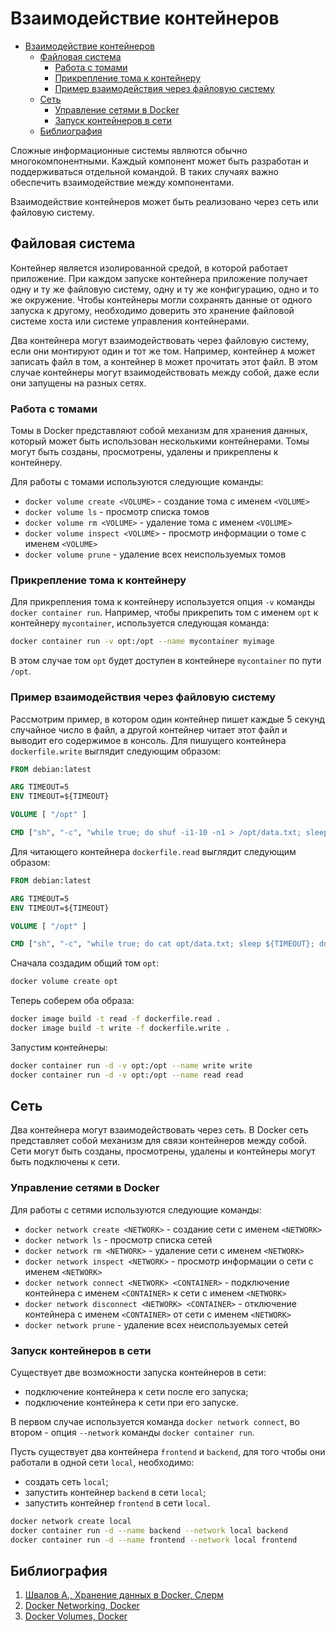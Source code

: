 # Взаимодействие контейнеров

- [Взаимодействие контейнеров](#взаимодействие-контейнеров)
  - [Файловая система](#файловая-система)
    - [Работа с томами](#работа-с-томами)
    - [Прикрепление тома к контейнеру](#прикрепление-тома-к-контейнеру)
    - [Пример взаимодействия через файловую систему](#пример-взаимодействия-через-файловую-систему)
  - [Сеть](#сеть)
    - [Управление сетями в Docker](#управление-сетями-в-docker)
    - [Запуск контейнеров в сети](#запуск-контейнеров-в-сети)
  - [Библиография](#библиография)

Сложные информационные системы являются обычно многокомпонентными. Каждый компонент может быть разработан и поддерживаться отдельной командой. В таких случаях важно обеспечить взаимодействие между компонентами.

Взаимодействие контейнеров может быть реализовано через сеть или файловую систему.

## Файловая система

Контейнер является изолированной средой, в которой работает приложение. При каждом запуске контейнера приложение получает одну и ту же файловую систему, одну и ту же конфигурацию, одно и то же окружение. Чтобы контейнеры могли сохранять данные от одного запуска к другому, необходимо доверить это хранение файловой системе хоста или системе управления контейнерами.

Два контейнера могут взаимодействовать через файловую систему, если они монтируют один и тот же том. Например, контейнер `A` может записать файл в том, а контейнер `B` может прочитать этот файл. В этом случае контейнеры могут взаимодействовать между собой, даже если они запущены на разных сетях.

### Работа с томами

Томы в Docker представляют собой механизм для хранения данных, который может быть использован несколькими контейнерами. Томы могут быть созданы, просмотрены, удалены и прикреплены к контейнеру.

Для работы с томами используются следующие команды:

- `docker volume create <VOLUME>` - создание тома с именем `<VOLUME>`
- `docker volume ls` - просмотр списка томов
- `docker volume rm <VOLUME>` - удаление тома с именем `<VOLUME>`
- `docker volume inspect <VOLUME>` - просмотр информации о томе с именем `<VOLUME>`
- `docker volume prune` - удаление всех неиспользуемых томов

### Прикрепление тома к контейнеру

Для прикрепления тома к контейнеру используется опция `-v` команды `docker container run`. Например, чтобы прикрепить том с именем `opt` к контейнеру `mycontainer`, используется следующая команда:

```bash
docker container run -v opt:/opt --name mycontainer myimage
```

В этом случае том `opt` будет доступен в контейнере `mycontainer` по пути `/opt`.

### Пример взаимодействия через файловую систему

Рассмотрим пример, в котором один контейнер пишет каждые 5 секунд случайное число в файл, а другой контейнер читает этот файл и выводит его содержимое в консоль. Для пишущего контейнера `dockerfile.write` выглядит следующим образом:

```Dockerfile
FROM debian:latest

ARG TIMEOUT=5
ENV TIMEOUT=${TIMEOUT}

VOLUME [ "/opt" ]

CMD ["sh", "-c", "while true; do shuf -i1-10 -n1 > /opt/data.txt; sleep ${TIMEOUT}; done"]
```

Для читающего контейнера `dockerfile.read` выглядит следующим образом:

```Dockerfile
FROM debian:latest

ARG TIMEOUT=5
ENV TIMEOUT=${TIMEOUT}

VOLUME [ "/opt" ]

CMD ["sh", "-c", "while true; do cat opt/data.txt; sleep ${TIMEOUT}; done"]
```

Сначала создадим общий том `opt`:

```bash
docker volume create opt
```

Теперь соберем оба образа:

```bash
docker image build -t read -f dockerfile.read .
docker image build -t write -f dockerfile.write .
```

Запустим контейнеры:

```bash
docker container run -d -v opt:/opt --name write write
docker container run -d -v opt:/opt --name read read
```

## Сеть

Два контейнера могут взаимодействовать через сеть. В Docker сеть представляет собой механизм для связи контейнеров между собой. Сети могут быть созданы, просмотрены, удалены и контейнеры могут быть подключены к сети.

### Управление сетями в Docker

Для работы с сетями используются следующие команды:

- `docker network create <NETWORK>` - создание сети с именем `<NETWORK>`
- `docker network ls` - просмотр списка сетей
- `docker network rm <NETWORK>` - удаление сети с именем `<NETWORK>`
- `docker network inspect <NETWORK>` - просмотр информации о сети с именем `<NETWORK>`
- `docker network connect <NETWORK> <CONTAINER>` - подключение контейнера с именем `<CONTAINER>` к сети с именем `<NETWORK>`
- `docker network disconnect <NETWORK> <CONTAINER>` - отключение контейнера с именем `<CONTAINER>` от сети с именем `<NETWORK>`
- `docker network prune` - удаление всех неиспользуемых сетей

### Запуск контейнеров в сети

Существует две возможности запуска контейнеров в сети:

- подключение контейнера к сети после его запуска;
- подключение контейнера к сети при его запуске.

В первом случае используется команда `docker network connect`, во втором - опция `--network` команды `docker container run`.

Пусть существует два контейнера `frontend` и `backend`, для того чтобы они работали в одной сети `local`, необходимо:

- создать сеть `local`;
- запустить контейнер `backend` в сети `local`;
- запустить контейнер `frontend` в сети `local`.

```bash
docker network create local
docker container run -d --name backend --network local backend
docker container run -d --name frontend --network local frontend
```

## Библиография

1. [Швалов А., Хранение данных в Docker, Слерм](https://slurm.io/blog/tpost/i5ikrm9fj1-hranenie-dannih-v-docker)
2. [Docker Networking, Docker](https://docs.docker.com/network/)
3. [Docker Volumes, Docker](https://docs.docker.com/storage/volumes/)
